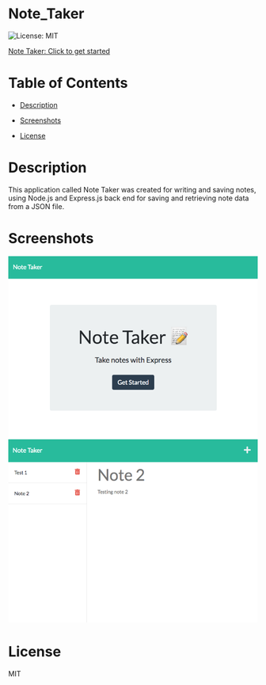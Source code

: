 # Note_Taker

![License: MIT](https://img.shields.io/badge/License-MIT-yellow.svg)

[Note Taker: Click to get started](https://notetakerhs.herokuapp.com/)

# Table of Contents

- [Description](#description)

- [Screenshots](#screenshots)

- [License](#license)

# Description

This application called Note Taker was created for writing and saving notes, using Node.js and Express.js back end for saving and retrieving note data from a JSON file.

# Screenshots

<img src="public/assets/images/screenshot1.png">

<img src="public/assets/images/screenshot2.png">

# License

MIT
